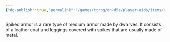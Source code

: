 ```yaml
---
{"dg-publish":true,"permalink":"/games/ttrpg/dn-d5e/player-aids/items/spiked-armor/","tags":["TTRPG/DND/5e","damage","warding"]}
---
```



Spiked armor is a rare type of medium armor made by dwarves. It consists of a leather coat and leggings covered with spikes that are usually made of metal.